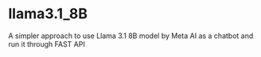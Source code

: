 # llama3.1_8B
A simpler approach to use Llama 3.1 8B model by Meta AI as a chatbot and run it through FAST API
